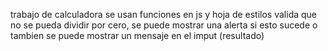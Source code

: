 trabajo de calculadora
se usan funciones en js y hoja de estilos
valida que no se pueda dividir por cero, se puede mostrar una alerta si esto sucede o tambien se puede mostrar un mensaje en el imput (resultado)
